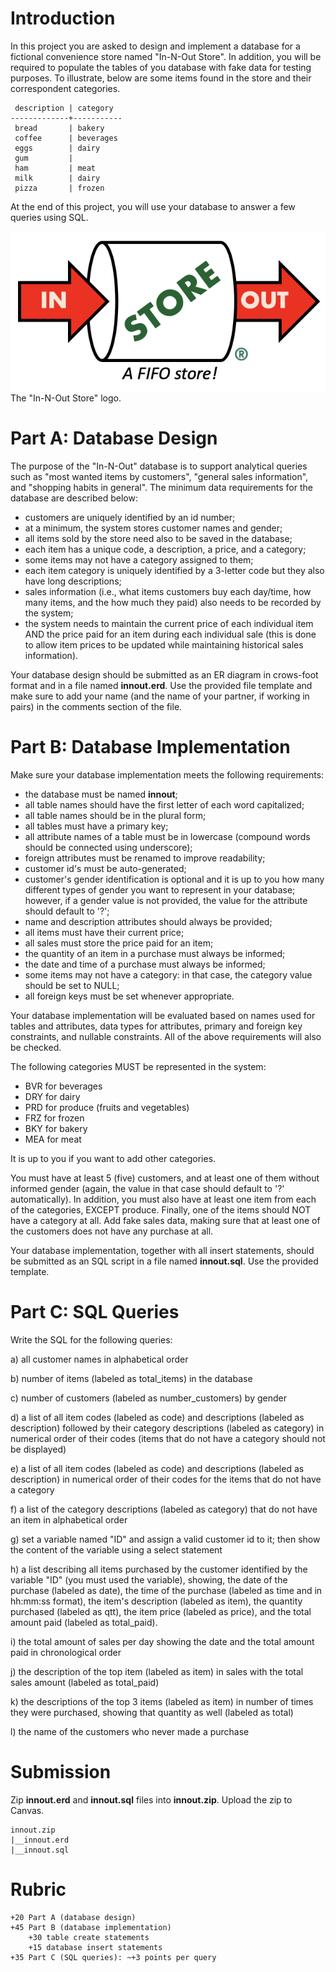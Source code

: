 # Introduction

In this project you are asked to design and implement a database for a fictional convenience store named "In-N-Out Store". In addition, you will be required to populate the tables of you database with fake data for testing purposes. To illustrate, below are some items found in the store and their correspondent categories. 

```
 description | category  
-------------+-----------
 bread       | bakery
 coffee      | beverages
 eggs        | dairy
 gum         | 
 ham         | meat
 milk        | dairy
 pizza       | frozen
```

At the end of this project, you will use your database to answer a few queries using SQL. 

![pic1.png](pics/pic1.png)
The "In-N-Out Store" logo.

# Part A: Database Design

The purpose of the "In-N-Out" database is to support analytical queries such as "most wanted items by customers", "general sales information", and "shopping habits in general". The minimum data requirements for the database are described below: 

* customers are uniquely identified by an id number; 
* at a minimum, the system stores customer names and gender; 
* all items sold by the store need also to be saved in the database; 
* each item has a unique code, a description, a price, and a category; 
* some items may not have a category assigned to them; 
* each item category is uniquely identified by a 3-letter code but they also have long descriptions;
* sales information (i.e., what items customers buy each day/time, how many items, and the how much they paid) also needs to be recorded by the system;
* the system needs to maintain the current price of each individual item AND the price paid for an item during each individual sale (this is done to allow item prices to be updated while maintaining historical sales information). 

Your database design should be submitted as an ER diagram in crows-foot format and in a file named **innout.erd**. Use the provided file template and make sure to add your name (and the name of your partner, if working in pairs) in the comments section of the file. 

# Part B: Database Implementation

Make sure your database implementation meets the following requirements: 

* the database must be named **innout**;
* all table names should have the first letter of each word capitalized; 
* all table names should be in the plural form;
* all tables must have a primary key; 
* all attribute names of a table must be in lowercase (compound words should be connected using underscore);
* foreign attributes must be renamed to improve readability;
* customer id's must be auto-generated;
* customer's gender identification is optional and it is up to you how many different types of gender you want to represent in your database; however, if a gender value is not provided, the value for the attribute should default to '?';
* name and description attributes should always be provided; 
* all items must have their current price; 
* all sales must store the price paid for an item;
* the quantity of an item in a purchase must always be informed;
* the date and time of a purchase must always be informed;
* some items may not have a category: in that case, the category value should be set to NULL;
* all foreign keys must be set whenever appropriate. 

Your database implementation will be evaluated based on names used for tables and attributes, data types for attributes, primary and foreign key constraints, and nullable constraints. All of the above requirements will also be checked. 

The following categories MUST be represented in the system: 

* BVR for beverages
* DRY for dairy
* PRD for produce (fruits and vegetables)
* FRZ for frozen
* BKY for bakery
* MEA for meat

It is up to you if you want to add other categories. 

You must have at least 5 (five) customers, and at least one of them without informed gender (again, the value in that case should default to '?' automatically). In addition, you must also have at least one item from each of the categories, EXCEPT produce. Finally, one of the items should NOT have a category at all. Add fake sales data, making sure that at least one of the customers does not have any purchase at all. 

Your database implementation, together with all insert statements, should be submitted as an SQL script in a file named **innout.sql**. Use the provided template. 

# Part C: SQL Queries

Write the SQL for the following queries: 

a) all customer names in alphabetical order

b) number of items (labeled as total_items) in the database 

c) number of customers (labeled as number_customers) by gender

d) a list of all item codes (labeled as code) and descriptions (labeled as description) followed by their category descriptions (labeled as category) in numerical order of their codes (items that do not have a category should not be displayed)

e) a list of all item codes (labeled as code) and descriptions (labeled as description) in numerical order of their codes for the items that do not have a category

f) a list of the category descriptions (labeled as category) that do not have an item in alphabetical order

g) set a variable named "ID" and assign a valid customer id to it; then show the content of the variable using a select statement

h) a list describing all items purchased by the customer identified by the variable "ID" (you must used the variable), showing, the date of the purchase (labeled as date), the time of the purchase (labeled as time and in hh:mm:ss format), the item's description (labeled as item), the quantity purchased (labeled as qtt), the item price (labeled as price), and the total amount paid (labeled as total_paid).

i) the total amount of sales per day showing the date and the total amount paid in chronological order

j) the description of the top item (labeled as item) in sales with the total sales amount (labeled as total_paid)

k) the descriptions of the top 3 items (labeled as item) in number of times they were purchased, showing that quantity as well (labeled as total)

l) the name of the customers who never made a purchase 

# Submission 

Zip **innout.erd** and **innout.sql** files into **innout.zip**. Upload the zip to Canvas. 

```
innout.zip
|__innout.erd
|__innout.sql 
```

# Rubric 

```
+20 Part A (database design)
+45 Part B (database implementation)
    +30 table create statements 
    +15 database insert statements
+35 Part C (SQL queries): ~+3 points per query
```